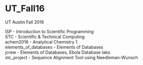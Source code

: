 # UT_Fall16
UT Austin Fall 2016

ISP                   - Introduction to Scientific Programming  
STC                   - Scientific & Technical Computing  
achem2016             - Analytical Chemistry 1  
elements_of_databases - Elements of Databases  
jcrew                 - Elements of Databases, Ebola Database labs  
stc_project           - Sequence Alignment Tool using Needleman-Wunsch  
